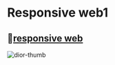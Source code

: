 # Responsive web1

## 🔗[responsive web](https://rlorxl.github.io/responsiveweb1-diorpage.github.io/)

![dior-thumb](https://github.com/rlorxl/responsiveweb1.github.io/assets/90922593/12d19a30-0c35-47f2-a2a9-4b4bf2132489)
